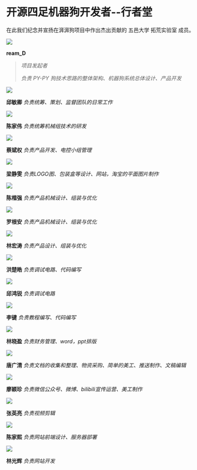 # 开源四足机器狗开发者--行者堂



在此我们纪念并宣扬在湃湃狗项目中作出杰出贡献的 五邑大学 拓荒实验室 成员。



![](/pho/2.png)

**ream_D**

>*项目发起者*
>
>*负责 PY-PY 狗技术思路的整体架构、机器狗系统总体设计、产品开发*
>




![](/pho/1.png)

**邱敏卿**  *负责统筹、策划、监督团队的日常工作*



![](/pho/3.png)

**陈家伟** *负责统筹机械组技术的研发*



![](/pho/4.png)

**蔡斌权** *负责产品开发、电控小组管理*



![](/pho/5.png)

**梁静雯** *负责LOGO图、包装盒等设计、网站，淘宝的平面图片制作*



![](/pho/6.png)

**陈楷强** *负责产品机械设计、组装与优化*



![](/pho/7.png)

**罗根安** *负责产品机械设计、组装与优化*



![](/pho/8.png)

**林宏涛** *负责产品设计、组装与优化*



![](/pho/9.png)

**洪楚皓** *负责调试电路、代码编写*



![](/pho/16.png)

**邱鸿锐** *负责调试电路*



![](/pho/17.png)

**李键** *负责教程编写、代码编写*



![](/pho/10.png)

**林晓盈** *负责财务管理、word，ppt排版*



![](/pho/11.png)

**唐广清** *负责文档的收集和整理、物资采购、简单的美工、推送制作、文稿编辑*



![](/pho/12.png)

**廖颖珍** *负责微信公众号、微博、bilibili宣传运营、美工制作*



![](/pho/13.png)

**张英亮** *负责视频剪辑*



![](/pho/14.png)

**陈家熙** *负责网站前端设计、服务器部署*



![](/pho/15.png)

**林光辉** *负责网站开发*

